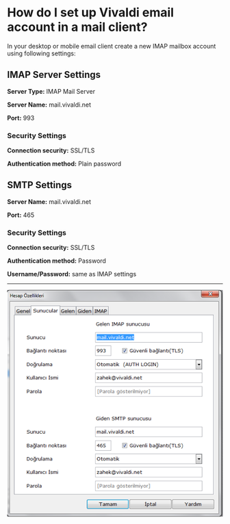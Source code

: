 # How do I set up Vivaldi email account in a mail client?

In your desktop or mobile email client create a new IMAP mailbox account using following settings:

## IMAP Server Settings

**Server Type:** IMAP Mail Server

**Server Name:** mail.vivaldi.net

**Port:** 993


### Security Settings

**Connection security:** SSL/TLS

**Authentication method:** Plain password

## SMTP Settings

**Server Name:** mail.vivaldi.net

**Port:** 465

### Security Settings

**Connection security:** SSL/TLS

**Authentication method:** Password

**Username/Password:** same as IMAP settings

--------------------

![OM Accounts View](../images/mail.png)
